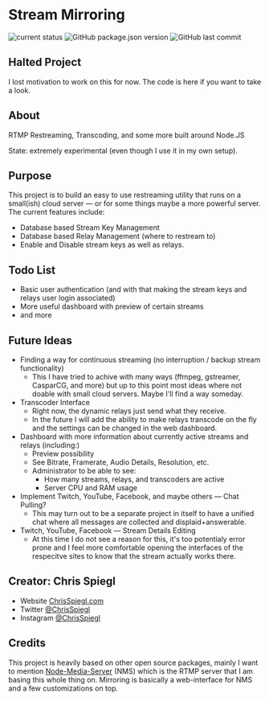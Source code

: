 # Stream Mirroring

![current status](https://img.shields.io/badge/current%20status-halted-red?style=flat-square) ![GitHub package.json version](https://img.shields.io/github/package-json/v/chrisspiegl/mirroring?style=flat-square&label=current%20version) ![GitHub last commit](https://img.shields.io/github/last-commit/chrisspiegl/mirroring?style=flat-square)

## Halted Project

I lost motivation to work on this for now. The code is here if you want to take a look.

## About

RTMP Restreaming, Transcoding, and some more built around Node.JS

State: extremely experimental (even though I use it in my own setup).

<!--![GitHub Release Date](https://img.shields.io/github/release-date/chrisspiegl/mirroring?style=flat-square)-->

## Purpose

This project is to build an easy to use restreaming utility that runs on a small(ish) cloud server — or for some things maybe a more powerful server. The current features include:

- Database based Stream Key Management
- Database based Relay Management (where to restream to)
- Enable and Disable stream keys as well as relays.

## Todo List

- Basic user authentication (and with that making the stream keys and relays user login associated)
- More useful dashboard with preview of certain streams
- and more

## Future Ideas

- Finding a way for continuous streaming (no interruption / backup stream functionality)
	- This I have tried to achive with many ways (ffmpeg, gstreamer, CasparCG, and more) but up to this point most ideas where not doable with small cloud servers. Maybe I'll find a way someday.
- Transcoder Interface
	- Right now, the dynamic relays just send what they receive.
	- In the future I will add the ability to make relays transcode on the fly and the settings can be changed in the web dashboard.
- Dashboard with more information about currently active streams and relays (including:)
	- Preview possibility
	- See Bitrate, Framerate, Audio Details, Resolution, etc.
	- Administrator to be able to see:
		- How many streams, relays, and transcoders are active
		- Server CPU and RAM usage
- Implement Twitch, YouTube, Facebook, and maybe others — Chat Pulling?
	- This may turn out to be a separate project in itself to have a unified chat where all messages are collected and displaid+answerable.
- Twitch, YouTube, Facebook — Stream Details Editing
	- At this time I do not see a reason for this, it's too potentialy error prone and I feel more comfortable opening the interfaces of the respecitve sites to know that the stream actually works there.

## Creator: Chris Spiegl

- Website [ChrisSpiegl.com](https://ChrisSpiegl.com)
- Twitter [@ChrisSpiegl](https://twitter.com/ChrisSpiegl)
- Instagram [@ChrisSpiegl](https://instagram.com/ChrisSpiegl)

## Credits

This project is heavily based on other open source packages, mainly I want to mention [Node-Media-Server](https://github.com/illuspas/Node-Media-Server) (NMS) which is the RTMP server that I am basing this whole thing on. Mirroring is basically a web-interface for NMS and a few customizations on top.
